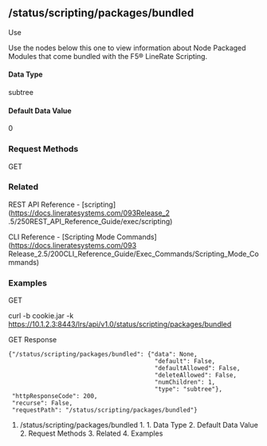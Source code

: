 ## /status/scripting/packages/bundled

Use

Use the nodes below this one to view information about Node Packaged Modules
that come bundled with the F5® LineRate Scripting.

#### Data Type

subtree

#### Default Data Value

0

### Request Methods

GET

### Related

REST API Reference - [scripting](https://docs.lineratesystems.com/093Release_2
.5/250REST_API_Reference_Guide/exec/scripting)

CLI Reference - [Scripting Mode Commands](https://docs.lineratesystems.com/093
Release_2.5/200CLI_Reference_Guide/Exec_Commands/Scripting_Mode_Commands)

### Examples

GET

curl -b cookie.jar -k
https://10.1.2.3:8443/lrs/api/v1.0/status/scripting/packages/bundled

GET Response

    
    {"/status/scripting/packages/bundled": {"data": None,
                                             "default": False,
                                             "defaultAllowed": False,
                                             "deleteAllowed": False,
                                             "numChildren": 1,
                                             "type": "subtree"},
     "httpResponseCode": 200,
     "recurse": False,
     "requestPath": "/status/scripting/packages/bundled"}
    

  1. /status/scripting/packages/bundled
    1.       1. Data Type
      2. Default Data Value
    2. Request Methods
    3. Related
    4. Examples

